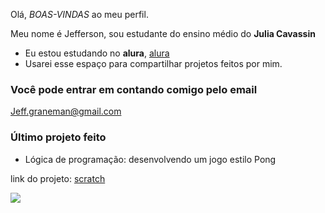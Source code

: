  Olá, *BOAS-VINDAS* ao meu perfil.

Meu nome é Jefferson, sou estudante do ensino médio do **Julia Cavassin**
- Eu estou estudando no **alura**, [alura](https://www.alura.com.br)
- Usarei esse espaço para compartilhar projetos feitos por mim.
### Você pode entrar em contando comigo pelo email

Jeff.graneman@gmail.com

### Último projeto feito
- Lógica de programação: desenvolvendo um jogo estilo Pong

link do projeto: [scratch](https://scratch.mit.edu/projects/1025716959/)

![](https://media1.tenor.com/m/J-HRG1Ks-k8AAAAd/zen_ichi.gif)
